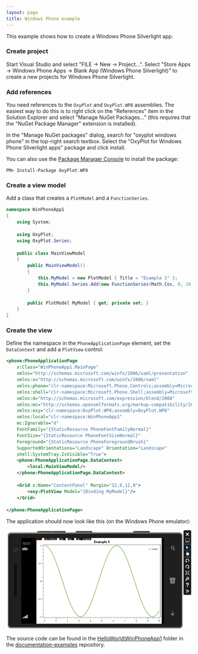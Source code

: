 ```yaml
---
layout: page
title: Windows Phone example
---
```


This example shows how to create a Windows Phone Silverlight app.

### Create project

Start Visual Studio and select "FILE -> New -> Project...". Select "Store Apps -> Windows Phone Apps -> Blank App (Windows Phone Silverlight)" to 
create a new projects for Windows Phone Silverlight.

### Add references

You need references to the `OxyPlot` and `OxyPlot.WP8` assemblies. The easiest way to do this is to right click on the "References" item in the Solution Explorer and select "Manage NuGet Packages..." (this requires that the "NuGet Package Manager" extension is installed).

In the "Manage NuGet packages" dialog, search for "oxyplot windows phone" in the top-right search textbox. 
Select the "OxyPlot for Windows Phone Silverlight apps" package and click install.

You can also use the [Package Manager Console](http://docs.nuget.org/docs/start-here/using-the-package-manager-console) to install the package:

```
PM> Install-Package OxyPlot.WP8
```

### Create a view model

Add a class that creates a `PlotModel` and a `FunctionSeries`.

``` csharp
namespace WinPhoneApp1
{
    using System;

    using OxyPlot;
    using OxyPlot.Series;

    public class MainViewModel
    {
        public MainViewModel()
        {
            this.MyModel = new PlotModel { Title = "Example 1" };
            this.MyModel.Series.Add(new FunctionSeries(Math.Cos, 0, 10, 0.1, "cos(x)"));
        }

        public PlotModel MyModel { get; private set; }
    }
}
```

### Create the view

Define the namespace in the `PhoneApplicationPage` element, set the `DataContext` and add a `PlotView` control:

``` xml
<phone:PhoneApplicationPage
    x:Class="WinPhoneApp1.MainPage"
    xmlns="http://schemas.microsoft.com/winfx/2006/xaml/presentation"
    xmlns:x="http://schemas.microsoft.com/winfx/2006/xaml"
    xmlns:phone="clr-namespace:Microsoft.Phone.Controls;assembly=Microsoft.Phone"
    xmlns:shell="clr-namespace:Microsoft.Phone.Shell;assembly=Microsoft.Phone"
    xmlns:d="http://schemas.microsoft.com/expression/blend/2008"
    xmlns:mc="http://schemas.openxmlformats.org/markup-compatibility/2006"
    xmlns:oxy="clr-namespace:OxyPlot.WP8;assembly=OxyPlot.WP8"
    xmlns:local="clr-namespace:WinPhoneApp1"
    mc:Ignorable="d"
    FontFamily="{StaticResource PhoneFontFamilyNormal}"
    FontSize="{StaticResource PhoneFontSizeNormal}"
    Foreground="{StaticResource PhoneForegroundBrush}"
    SupportedOrientations="Landscape" Orientation="Landscape"
    shell:SystemTray.IsVisible="True">
    <phone:PhoneApplicationPage.DataContext>
        <local:MainViewModel/>
    </phone:PhoneApplicationPage.DataContext>

    <Grid x:Name="ContentPanel" Margin="12,0,12,0">
        <oxy:PlotView Model="{Binding MyModel}"/>
    </Grid>

</phone:PhoneApplicationPage>
```
The application should now look like this (on the Windows Phone emulator):

![Screen shot](/public/images/documentation/windows-phone-silverlight-app-example1.png)

The source code can be found in the [HelloWorld\WinPhoneApp1](https://github.com/oxyplot/documentation-examples/tree/master/HelloWorld/WinPhoneApp1) folder in the [documentation-examples](https://github.com/oxyplot/documentation-examples) repository.
